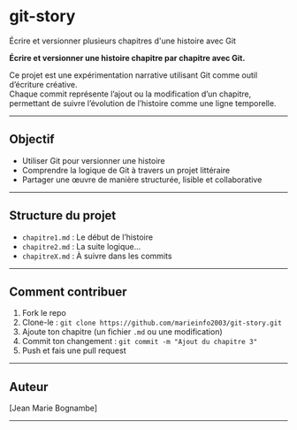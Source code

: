 # git-story
Écrire et versionner plusieurs chapitres d'une histoire avec Git


**Écrire et versionner une histoire chapitre par chapitre avec Git.**

Ce projet est une expérimentation narrative utilisant Git comme outil d’écriture créative.  
Chaque commit représente l’ajout ou la modification d’un chapitre, permettant de suivre l’évolution de l’histoire comme une ligne temporelle.

---

## Objectif

- Utiliser Git pour versionner une histoire
- Comprendre la logique de Git à travers un projet littéraire
- Partager une œuvre de manière structurée, lisible et collaborative

---

## Structure du projet

- `chapitre1.md` : Le début de l’histoire
- `chapitre2.md` : La suite logique...
- `chapitreX.md` : À suivre dans les commits 

---

##  Comment contribuer

1. Fork le repo
2. Clone-le : `git clone https://github.com/marieinfo2003/git-story.git`
3. Ajoute ton chapitre (un fichier `.md` ou une modification)
4. Commit ton changement : `git commit -m "Ajout du chapitre 3"`
5. Push et fais une pull request

---

##  Auteur

[Jean Marie Bognambe]

---



